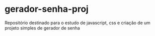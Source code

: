 # gerador-senha-proj
Repositório destinado para o estudo de javascript, css e criação de um projeto simples de gerador de senha
